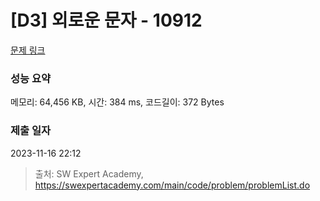 # [D3] 외로운 문자 - 10912 

[문제 링크](https://swexpertacademy.com/main/code/problem/problemDetail.do?contestProbId=AXVJuEvqLAADFASe) 

### 성능 요약

메모리: 64,456 KB, 시간: 384 ms, 코드길이: 372 Bytes

### 제출 일자

2023-11-16 22:12



> 출처: SW Expert Academy, https://swexpertacademy.com/main/code/problem/problemList.do